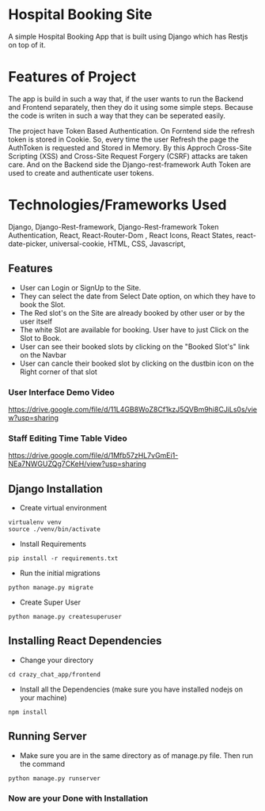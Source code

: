 # Hospital Booking Site
A simple Hospital Booking App that is built using Django which has Restjs on top of it. 

# Features of Project
The app is build in such a way that, if the user wants to run the Backend and Frontend separately, then they do it using some simple steps. Because the code is writen in such a way that they can be seperated easily.

The project have Token Based Authentication. On Forntend side the refresh token is stored in Cookie. So, every time the user Refresh the page the AuthToken is requested and Stored in Memory. By this Approch Cross-Site Scripting (XSS) and Cross-Site Request Forgery (CSRF) attacks are taken care. And on the Backend side the Django-rest-framework Auth Token are used to create and authenticate user tokens.

# Technologies/Frameworks Used
Django, Django-Rest-framework, Django-Rest-framework Token Authentication, React, React-Router-Dom , React Icons, React States, react-date-picker, universal-cookie, HTML, CSS, Javascript,  


## Features

* User can Login or SignUp to the Site.
* They can select the date from Select Date option, on which they have to book the Slot.
* The Red slot's on the Site are already booked by other user or by the user itself
* The white Slot are available for booking. User have to just Click on the Slot to Book.
* User can see their booked slots by clicking on the "Booked Slot's" link on the Navbar
* User can cancle their booked slot by clicking on the dustbin icon on the Right corner of that slot   

### User Interface Demo Video

https://drive.google.com/file/d/11L4GB8WoZ8Cf1kzJ5QVBm9hi8CJiLs0s/view?usp=sharing

### Staff Editing Time Table Video

https://drive.google.com/file/d/1Mfb57zHL7vGmEi1-NEa7NWGUZQg7CKeH/view?usp=sharing

## Django Installation

* Create virtual environment 

```
virtualenv venv
source ./venv/bin/activate
```

* Install Requirements
```
pip install -r requirements.txt
```

* Run the initial migrations
```
python manage.py migrate
```

* Create Super User 
```
python manage.py createsuperuser
```

## Installing React Dependencies

* Change your directory

```
cd crazy_chat_app/frontend
```

* Install all the Dependencies (make sure you have installed nodejs on your machine)

```
npm install
```

## Running Server 

* Make sure you are in the same directory as of manage.py file. Then run the command 

```
python manage.py runserver
```

### Now are your Done with Installation 